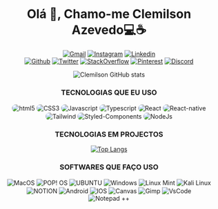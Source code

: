 

<div align="center">
  
# Olá 👋, Chamo-me Clemilson Azevedo💻☕<br/>
  
[![Gmail](https://img.shields.io/badge/Gmail-D14836?style=for-the-badge&logo=gmail&logoColor=white)](mailto:Clemilsondeazevedo@gmail.com) [![Instagram](https://img.shields.io/badge/Instagram-E4405F?style=for-the-badge&logo=instagram&logoColor=white)](https://www.instagram.com/_clemilsonazevedo_/?igshid=YmMyMTA2M2Y%3D) [![Linkedin](https://img.shields.io/badge/LinkedIn-0077B5?style=for-the-badge&logo=linkedin&logoColor=white)](https://www.linkedin.com/in/clemilson-azevedo-6a9003238/)<br/>[![Github](https://img.shields.io/badge/GitHub-100000?style=for-the-badge&logo=github&logoColor=white)](https://github.com/ClemilsonAzevedo) [![Twitter](	https://img.shields.io/badge/Twitter-1DA1F2?style=for-the-badge&logo=twitter&logoColor=white)](https://twitter.com/_ClemAzevedo_) [![StackOverflow](https://img.shields.io/badge/Stack_Overflow-FE7A16?style=for-the-badge&logo=stack-overflow&logoColor=white)](https://stackoverflow.com/users/21653723/clemilson-de-azevedo) [![Pinterest](https://img.shields.io/badge/Pinterest-%23E60023.svg?&style=for-the-badge&logo=Pinterest&logoColor=white)](https://www.pinterest.com/clemilsondeazevedo/) [![Discord](https://img.shields.io/badge/Discord-7289DA?style=for-the-badge&logo=discord&logoColor=white)](https://discord.com/channels/C23M1250N#3288)

![Clemilson GitHub stats](https://github-readme-stats.vercel.app/api?username=clemilsonazevedo&show_icons=true&theme=gh-light-mode-only)

### TECNOLOGIAS QUE EU USO

<div style="display: inline-block">
    <img style="border-radius: 8px" align="center" alt="html5 " src="https://img.shields.io/badge/HTML5-E34F26?style=for-the-badge&logo=html5&logoColor=white"/> 
    <img style="border-radius: 8px" align="center" alt="CSS3 " src="https://img.shields.io/badge/CSS3-1572B6?style=for-the-badge&logo=css3&logoColor=white"/>
    <img style="border-radius: 8px" align="center" alt="Javascript " src="https://img.shields.io/badge/JavaScript-F7DF1E?style=for-the-badge&logo=javascript&logoColor=black"/>
    <img style="border-radius: 8px" align="center" alt="Typescript " src="https://img.shields.io/badge/TypeScript-007ACC?style=for-the-badge&logo=typescript&logoColor=white"/>
    <img style="border-radius: 8px" align="center" alt="React " src="https://img.shields.io/badge/React-20232A?style=for-the-badge&logo=react&logoColor=61DAFB"/>
    <img style="border-radius: 8px" align="center" alt="React-native " src="https://img.shields.io/badge/React_Native-20232A?style=for-the-badge&logo=react&logoColor=61DAFB"/><br/>
    <img style="border-radius: 8px" align="center" alt="Tailwind " src="https://img.shields.io/badge/Tailwind_CSS-38B2AC?style=for-the-badge&logo=tailwind-css&logoColor=white"/>
    <img style="border-radius: 8px" align="center" alt="Styled-Components " src="https://img.shields.io/badge/styled--components-DB7093?style=for-the-badge&logo=styled-components&logoColor=white"/>
    <img style="border-radius: 8px" align="center" alt="NodeJs " src="https://img.shields.io/badge/Node.js-43853D?style=for-the-badge&logo=node.js&logoColor=white"/>

</div>

### TECNOLOGIAS EM PROJECTOS

[![Top Langs](https://github-readme-stats.vercel.app/api/top-langs/?username=clemilsonazevedo)](https://github.com/clemilsonazevedo/github-readme-stats)

###  SOFTWARES QUE FAÇO USO

<div style="display: inline-block">
    <img align="center" alt="MacOS " src="https://img.shields.io/badge/mac%20os-000000?style=for-the-badge&logo=apple&logoColor=white"/> 
    <img align="center" alt="POP! OS " src="https://img.shields.io/badge/Pop!_OS-48B9C7?style=for-the-badge&logo=Pop!_OS&logoColor=white"/>
    <img align="center" alt="UBUNTU " src="https://img.shields.io/badge/Ubuntu-E95420?style=for-the-badge&logo=ubuntu&logoColor=white"/>
    <img align="center" alt="Windows " src="https://img.shields.io/badge/Windows-0078D6?style=for-the-badge&logo=windows&logoColor=white"/>
    <img align="center" alt="Linux Mint " src="https://img.shields.io/badge/Linux_Mint-87CF3E?style=for-the-badge&logo=linux-mint&logoColor=white"/>
    <img align="center" alt="Kali Linux" src="https://img.shields.io/badge/Kali_Linux-557C94?style=for-the-badge&logo=kali-linux&logoColor=white"/><br/>
    <img align="center" alt="NOTION " src="https://img.shields.io/badge/Notion-000000?style=for-the-badge&logo=notion&logoColor=white"/> 
    <img align="center" alt="Android " src="https://img.shields.io/badge/Android-3DDC84?style=for-the-badge&logo=android&logoColor=white"/>
    <img align="center" alt="IOS " src="https://img.shields.io/badge/iOS-000000?style=for-the-badge&logo=ios&logoColor=white"/>
    <img align="center" alt="Canvas " src="https://img.shields.io/badge/Canva-%2300C4CC.svg?&style=for-the-badge&logo=Canva&logoColor=white"/>
    <img align="center" alt="Gimp" src="https://img.shields.io/badge/gimp-5C5543?style=for-the-badge&logo=gimp&logoColor=white"/>
    <img align="center" alt="VsCode " src="https://img.shields.io/badge/Visual_Studio_Code-0078D4?style=for-the-badge&logo=visual%20studio%20code&logoColor=white"/> <br/>
    <img align="center" alt="Notepad ++" src="https://img.shields.io/badge/Notepad++-90E59A.svg?style=for-the-badge&logo=notepad%2B%2B&logoColor=black"/>
</div>


</div>
